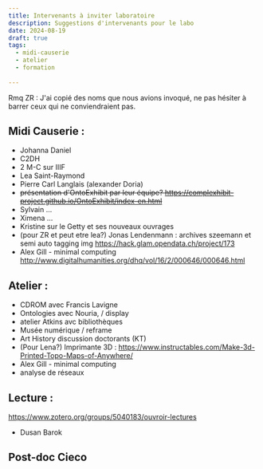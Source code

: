 ```yaml
---
title: Intervenants à inviter laboratoire
description: Suggestions d'intervenants pour le labo
date: 2024-08-19
draft: true
tags: 
  - midi-causerie
  - atelier
  - formation
    
---
```

Rmq ZR : J'ai copié des noms que nous avions invoqué, ne pas hésiter à barrer ceux qui ne conviendraient pas.

## Midi Causerie : 

-  Johanna Daniel
-  C2DH
-  2 M-C sur IIIF
-  Lea Saint-Raymond
-  Pierre Carl Langlais (alexander Doria)
-  ~~présentation d'OntoExhibit par leur équipe? https://complexhibit-project.github.io/OntoExhibit/index-en.html~~
-  Sylvain ...
-  Ximena ...
-  Kristine sur le Getty et ses nouveaux ouvrages
- (pour ZR et peut etre lea?) Jonas Lendenmann : archives szeemann et semi auto tagging img https://hack.glam.opendata.ch/project/173
- Alex Gill - minimal computing http://www.digitalhumanities.org/dhq/vol/16/2/000646/000646.html

  

## Atelier : 

- CDROM avec Francis Lavigne
- Ontologies avec Nouria, / display
- atelier Atkins avc bibliothèques
- Musée numérique / reframe
- Art History discussion doctorants (KT)
- (Pour Lena?) Imprimante 3D : https://www.instructables.com/Make-3d-Printed-Topo-Maps-of-Anywhere/
- Alex Gill - minimal computing
- analyse de réseaux 



## Lecture : 
https://www.zotero.org/groups/5040183/ouvroir-lectures

- Dusan Barok 

## Post-doc Cieco
